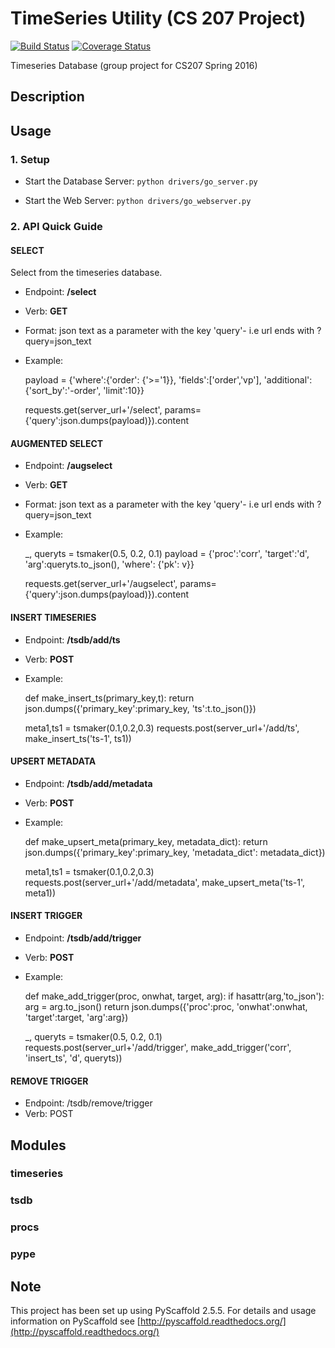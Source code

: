 
TimeSeries Utility (CS 207 Project)
========
[![Build Status](https://travis-ci.org/CS207Project/cs207project.svg?branch=master)](https://travis-ci.org/CS207Project/cs207project)
[![Coverage Status](https://coveralls.io/repos/github/CS207Project/cs207project/badge.svg?branch=master)](https://coveralls.io/github/CS207Project/cs207project?branch=master)

Timeseries Database (group project for CS207 Spring 2016)

Description
-----------

Usage
-----

### 1. Setup

- Start the Database Server: `python drivers/go_server.py`

- Start the Web Server: `python drivers/go_webserver.py`

### 2. API Quick Guide

#### SELECT
Select from the timeseries database.

- Endpoint: **/select**
- Verb: **GET**
- Format: json text as a parameter with the key 'query'- i.e url ends with ?query=json_text
- Example:


    payload = {'where':{'order': {'>='1}},
        'fields':['order','vp'],
        'additional':{'sort_by':'-order',
        'limit':10}}

    requests.get(server_url+'/select',
        params={'query':json.dumps(payload)}).content

#### AUGMENTED SELECT
- Endpoint: **/augselect**
- Verb: **GET**
- Format: json text as a parameter with the key 'query'- i.e url ends with ?query=json_text
- Example:


    _, queryts = tsmaker(0.5, 0.2, 0.1)
    payload = {'proc':'corr',
        'target':'d',
        'arg':queryts.to_json(),
        'where': {'pk': v}}

    requests.get(server_url+'/augselect',
        params={'query':json.dumps(payload)}).content

#### INSERT TIMESERIES
- Endpoint: **/tsdb/add/ts**
- Verb: **POST**
- Example:


    def make_insert_ts(primary_key,t):
        return json.dumps({'primary_key':primary_key,
            'ts':t.to_json()})

    meta1,ts1 = tsmaker(0.1,0.2,0.3)
    requests.post(server_url+'/add/ts',
                  make_insert_ts('ts-1', ts1))


#### UPSERT METADATA
- Endpoint: **/tsdb/add/metadata**
- Verb: **POST**
- Example:


    def make_upsert_meta(primary_key, metadata_dict):
        return json.dumps({'primary_key':primary_key,
            'metadata_dict': metadata_dict})

    meta1,ts1 = tsmaker(0.1,0.2,0.3)
    requests.post(server_url+'/add/metadata',
        make_upsert_meta('ts-1', meta1))

#### INSERT TRIGGER
- Endpoint: **/tsdb/add/trigger**
- Verb: **POST**
- Example:


    def make_add_trigger(proc, onwhat, target, arg):
        if hasattr(arg,'to_json'):
            arg = arg.to_json()
        return json.dumps({'proc':proc,
            'onwhat':onwhat,
            'target':target,
            'arg':arg})

    _, queryts = tsmaker(0.5, 0.2, 0.1)
    requests.post(server_url+'/add/trigger',
        make_add_trigger('corr', 'insert_ts', 'd', queryts))

#### REMOVE TRIGGER

- Endpoint: /tsdb/remove/trigger
- Verb: POST


Modules
-------

### timeseries


### tsdb


### procs


### pype


Note
-----

This project has been set up using PyScaffold 2.5.5. For details and usage
information on PyScaffold see [http://pyscaffold.readthedocs.org/](http://pyscaffold.readthedocs.org/)
